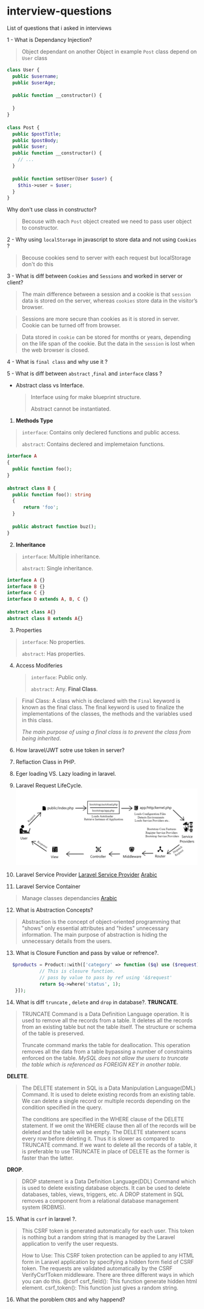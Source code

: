 # interview-questions
List of questions that i asked in interviews

1 - What is Dependancy Injection?
> Object dependant on another Object in example `Post` class depend on `User` class
```php
class User {
  public $username;
  public $userAge;
  
  public function __constructor() {
  
  }
}

class Post {
  public $postTitle;
  public $postBody;
  public $user;
  public function __constructor() {
    // ...
  }
  
  public function setUser(User $user) {
    $this->user = $user;
  }
}
```
Why don't use class in constructor?
> Becouse with each `Post` object created we need to pass user object to constructor.

2 - Why using `localStorage` in javascript to store data and not using `Cookies` ?
> Becouse cookies send to server with each request but localStorage don't do this

3 - What is diff between `Cookies` and `Sessions` and worked in server or client?
> The main difference between a session and a cookie is that `session` data is stored on the server, 
> whereas `cookies` store data in the visitor’s browser.

> Sessions are more secure than cookies as it is stored in server. Cookie can be turned off from browser.

> Data stored in `cookie` can be stored for months or years, depending on the life span of the cookie. 
> But the data in the `session` is lost when the web browser is closed.

4 - What is `final class` and why use it ?

5 - What is diff between `abstract` ,`final` and `interface` class ?
- Abstract class vs Interface.
  > Interface using for make blueprint structure.
  > 
  > Abstract cannot be instantiated.
1. **Methods Type**
  > `interface`: Contains only declered functions and public access.
  > 
  > `abstract`: Contains declered and implemetaion functions.
  ```php
  interface A
{
    public function foo();
}

abstract class B {
    public function foo(): string
    {
        return 'foo';
    }

    public abstract function buz();
}
  ```
2. **Inheritance**
  > `interface`: Multiple inheritance.
  > 
  > `abstract`: Single inheritance.
  ```php
  interface A {}
  interface B {}
  interface C {}
  interface D extends A, B, C {}

  abstract class A{}
  abstract class B extends A{}
  ```
 3. Properties
   > `interface`: No properties.
   > 
   > `abstract`: Has properties.
4. Access Modiferies
   > `interface`: Public only.
   > 
   > `abstract`: Any.
**Final Class**.
> Final Class: A class which is declared with the `Final` keyword is known as the final class. 
> The final keyword is used to finalize the implementations of the classes, the methods and the variables used in this class.
> 
> *The main purpose of using a final class is to prevent the class from being inherited*.

6. How laravel/JWT sotre use token in server?

7. Reflaction Class in PHP.
8. Eger loading VS. Lazy loading in laravel.
9. Laravel Request LifeCycle.
  ![Request Cycle](laravel-request-lifecycle.jfif)
10. Laravel Service Provider
   [Laravel Service Provider](https://www.youtube.com/watch?v=VYPfncvYW-Y&t=208s)
   [Arabic](https://5dmat-web.com/ar/playlist/31/%D8%AF%D8%B1%D9%88%D8%B3_%D9%85%D8%AA%D9%82%D8%AF%D9%85%D8%A9_%D9%81%D9%8A_laravel)
11. Laravel Service Container
   > Manage classes dependancies
    [Arabic](https://www.youtube.com/watch?v=Tnko0sRKQUU)
12. What is Abstraction Concepts?
  > Abstraction is the concept of object-oriented programming that "shows" only essential attributes and "hides" unnecessary information. 
  > The main purpose of abstraction is hiding the unnecessary details from the users.
13. What is Closure Function and pass by value or refrence?.
  ```php
    $products = Product::with(['category' => function ($q) use ($request) {
              // This is closure function.
              // pass by value to pass by ref using '&$request'
              return $q->where('status', 1);
     }]);
  ```
 14. What is diff `truncate` , `delete` and `drop` in database?.
  **TRUNCATE**.
  > TRUNCATE Command is a Data Definition Language operation. It is used to remove all the records from a table. 
  > It deletes all the records from an existing table but not the table itself. The structure or schema of the table is preserved.
  >
  > Truncate command marks the table for deallocation. This operation removes all the data from a table bypassing a number of constraints 
  > enforced on the table. *MySQL does not allow the users to truncate the table which is referenced as FOREIGN KEY in another table*.

 **DELETE**.
  > The DELETE statement in SQL is a Data Manipulation Language(DML) Command. It is used to delete existing records from an existing table.
  >  We can delete a single record or multiple records depending on the condition specified in the query.
  >
  > The conditions are specified in the WHERE clause of the DELETE statement. If we omit the WHERE clause then all of the records 
  > will be deleted and the table will be empty.
  > The DELETE statement scans every row before deleting it. Thus it is slower as compared to TRUNCATE command. If we want to delete all the records of a table,
  > it is preferable to use TRUNCATE in place of DELETE as the former is faster than the latter.

**DROP**.
 > DROP statement is a Data Definition Language(DDL) Command which is used to delete existing database objects. 
 > It can be used to delete databases, tables, views, triggers, etc.
 > A DROP statement in SQL removes a component from a relational database management system (RDBMS).

15. What is `csrf` in laravel ?.
  > This CSRF token is generated automatically for each user. This token is nothing but a random string that 
  > is managed by the Laravel application to verify the user requests.
  >
  > How to Use: This CSRF token protection can be applied to any HTML form in Laravel application by 
  > specifying a hidden form field of CSRF token. The requests are validated automatically by the CSRF VerifyCsrfToken middleware.
  > There are three different ways in which you can do this.
  > @csrf
  > csrf_field(): This function generate hidden html element.
  > csrf_token(): This function just gives a random string.

16. What the poroblem `CROS` and why happend?
